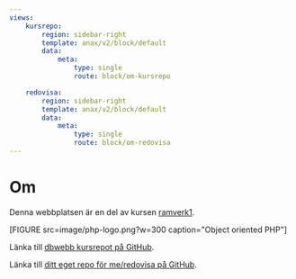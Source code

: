 ```yaml
---
views:
    kursrepo:
        region: sidebar-right
        template: anax/v2/block/default
        data:
            meta: 
                type: single
                route: block/om-kursrepo

    redovisa:
        region: sidebar-right
        template: anax/v2/block/default
        data:
            meta: 
                type: single
                route: block/om-redovisa
---
```

Om
=========================

Denna webbplatsen är en del av kursen [ramverk1](https://dbwebb.se/kurser/ramverk1-v2).

[FIGURE src=image/php-logo.png?w=300 caption="Object oriented PHP"]

Länka till [dbwebb kursrepot på GitHub](https://github.com/dbwebb-se/ramverk1).

Länka till [ditt eget repo för me/redovisa på GitHub](https://github.com/H4MSK1/bth-ramverk1v2).
